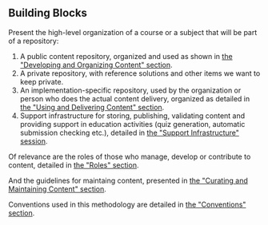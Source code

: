 ## Building Blocks

Present the high-level organization of a course or a subject that will be part of a repository:

1. A public content repository, organized and used as shown in [the "Developing and Organizing Content" section](../../../develop-organize/overview/reading/README.md).
1. A private repository, with reference solutions and other items we want to keep private.
1. An implementation-specific repository, used by the organization or person who does the actual content delivery, organized as detailed in [the "Using and Delivering Content" section](../../../use-deliver/overview/reading/README.md).
1. Support infrastructure for storing, publishing, validating content and providing support in education activities (quiz generation, automatic submission checking etc.), detailed in [the "Support Infrastructure" session](../../../infrastructure/overview/reading/README.md).

Of relevance are the roles of those who manage, develop or contribute to content, detailed in [the "Roles" section](../../../roles/overview/reading/README.md).

And the guidelines for maintaing content, presented in [the "Curating and Maintaining Content" section](../../../curate-maintain/overview/reading/README.md).

Conventions used in this methodology are detailed in [the "Conventions" section](../../conventions/reading/README.md).
